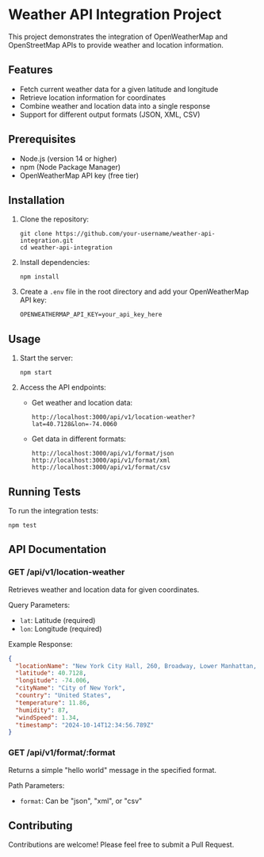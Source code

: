# Weather API Integration Project

This project demonstrates the integration of OpenWeatherMap and OpenStreetMap APIs to provide weather and location information.

## Features

- Fetch current weather data for a given latitude and longitude
- Retrieve location information for coordinates
- Combine weather and location data into a single response
- Support for different output formats (JSON, XML, CSV)

## Prerequisites

- Node.js (version 14 or higher)
- npm (Node Package Manager)
- OpenWeatherMap API key (free tier)

## Installation

1. Clone the repository:
   ```
   git clone https://github.com/your-username/weather-api-integration.git
   cd weather-api-integration
   ```

2. Install dependencies:
   ```
   npm install
   ```

3. Create a `.env` file in the root directory and add your OpenWeatherMap API key:
   ```
   OPENWEATHERMAP_API_KEY=your_api_key_here
   ```

## Usage

1. Start the server:
   ```
   npm start
   ```

2. Access the API endpoints:
   - Get weather and location data:
     ```
     http://localhost:3000/api/v1/location-weather?lat=40.7128&lon=-74.0060
     ```
   - Get data in different formats:
     ```
     http://localhost:3000/api/v1/format/json
     http://localhost:3000/api/v1/format/xml
     http://localhost:3000/api/v1/format/csv
     ```

## Running Tests

To run the integration tests:

```
npm test
```

## API Documentation

### GET /api/v1/location-weather

Retrieves weather and location data for given coordinates.

Query Parameters:
- `lat`: Latitude (required)
- `lon`: Longitude (required)

Example Response:
```json
{
  "locationName": "New York City Hall, 260, Broadway, Lower Manhattan, Civic Center, Manhattan, New York County, City of New York, New York, 10000, United States",
  "latitude": 40.7128,
  "longitude": -74.006,
  "cityName": "City of New York",
  "country": "United States",
  "temperature": 11.86,
  "humidity": 87,
  "windSpeed": 1.34,
  "timestamp": "2024-10-14T12:34:56.789Z"
}
```

### GET /api/v1/format/:format

Returns a simple "hello world" message in the specified format.

Path Parameters:
- `format`: Can be "json", "xml", or "csv"

## Contributing

Contributions are welcome! Please feel free to submit a Pull Request.
